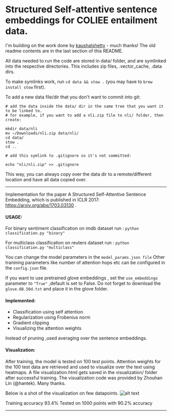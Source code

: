 # Structured Self-attentive sentence embeddings for COLIEE entailment data.

I'm building on the work done by [kaushalshetty](https://github.com/kaushalshetty) - much thanks! The old readme contents are in the last section of this README.

All data needed to run the code are stored in data/ folder, and are symlinked into the respective directories. This includes zip files, .vector_cache, .data dirs.

To make symlinks work, run `cd data && stow .` (you may have to `brew install stow` first).

To add a new data file/dir that you don't want to commit into git:

```
# add the data inside the data/ dir in the same tree that you want it to be linked to.
# for example, if you want to add a nli.zip file to nli/ folder, then create:

mkdir data/nli
mv ~/Downloads/nli.zip data/nli/
cd data/
stow .
cd ..

# add this symlink to .gitignore so it's not committed:

echo "nli/nli.zip" >> .gitignore
```

This way, you can always copy over the data dir to a remote/different location and have all data copied over.


---

Implementation for the paper A Structured Self-Attentive Sentence Embedding, which is published in ICLR 2017: https://arxiv.org/abs/1703.03130 .
#### USAGE:
For binary sentiment classification on imdb dataset run :
`python classification.py "binary"`

For multiclass classification on reuters dataset run :
`python classification.py "multiclass"`

You can change the model parameters in the `model_params.json file`
Other tranining parameters like number of attention hops etc can be configured in the `config.json` file.

If you want to use pretrained glove embeddings , set the `use_embeddings` parameter to `"True"` ,default is set to False. Do not forget to download the `glove.6B.50d.txt` and place it in the glove folder.



#### Implemented:
* Classification using self attention
* Regularization using Frobenius norm
* Gradient clipping
* Visualizing the attention weights

Instead of pruning ,used averaging over the sentence embeddings.

#### Visualization:
After training, the model is tested on 100 test points. Attention weights for the 100 test data are retrieved and used to visualize over the text using heatmaps. A file visualization.html gets saved in the visualization/ folder after successful training. The visualization code was provided by Zhouhan Lin (@hantek). Many thanks.


Below is a shot of the visualization on few datapoints.
![alt text](https://github.com/kaushalshetty/Structured-Self-Attention/blob/master/visualization/attention.png "Attention Visualization")



Training accuracy 93.4%
Tested on 1000 points with 90.2% accuracy


---

